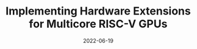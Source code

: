 ---
title: "Implementing Hardware Extensions for Multicore RISC-V GPUs"
authors: "Tine Blaise, Hyesoon Kim"
collection: publications
date: 2022-06-19
venue: "Workshop on Computer Architecture Research with RISC-V"
venue_type: workshop
citation: "Tine Blaise, Hyesoon Kim. Implementing Hardware Extensions for Multicore RISC-V GPUs. In Proceedings of the Workshop on Computer Architecture Research with RISC-V (CARRV 2022)."
---